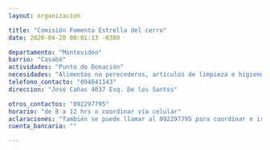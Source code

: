 ```yaml
---
layout: organizacion

title: "Comisión Fomento Estrella del cerro"
date: 2020-04-20 00:01:13 -0300

departamento: "Montevideo"
barrio: "Casabó"
actividades: "Punto de Donación"
necesidades: "Alimentos no perecederos, artículos de limpieza e higiene, todo para armado de canastas"
telefono_contacto: "094641143"
direccion: "José Cañas 4037 Esq. De los Santos"

otros_contactos: "092297795"
horario: "de 8 a 12 hrs o coordinar vía celular"
aclaraciones: "También se puede llamar al 092297795 para coordinar e ir a buscar las donaciones"
cuenta_bancaria: ""

---
```

